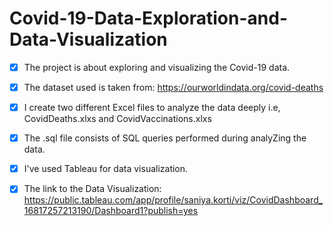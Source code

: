 # Covid-19-Data-Exploration-and-Data-Visualization


- [x] The project is about exploring and visualizing the Covid-19 data. 
- [x] The dataset used is taken from: https://ourworldindata.org/covid-deaths
- [x] I create two different Excel files to analyze the data deeply i.e, CovidDeaths.xlxs and CovidVaccinations.xlxs 
- [x] The .sql file consists of SQL queries performed during analyZing the data.
- [x] I've used Tableau for data visualization. 
- [x] The link to the Data Visualization: https://public.tableau.com/app/profile/saniya.korti/viz/CovidDashboard_16817257213190/Dashboard1?publish=yes 





